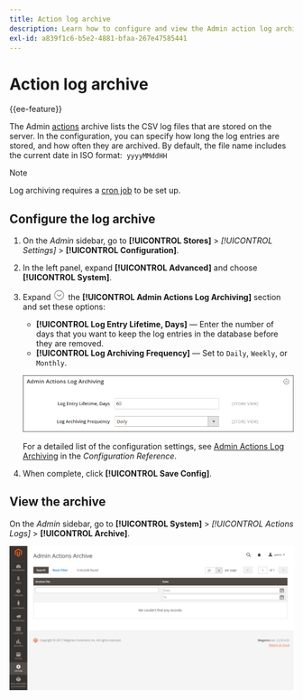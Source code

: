 ```yaml
---
title: Action log archive
description: Learn how to configure and view the Admin action log archive.
exl-id: a839f1c6-b5e2-4881-bfaa-267e47585441
---
```

# Action log archive

{{ee-feature}}

The Admin [actions](action-log.md) archive lists the CSV log files that are stored on the server. In the configuration, you can specify how long the log entries are stored, and how often they are archived. By default, the file name includes the current date in ISO format:  `yyyyMMddHH`

>[!NOTE]
>
>Log archiving requires a [cron job](cron.md) to be set up.

## Configure the log archive

1. On the _Admin_ sidebar, go to **[!UICONTROL Stores]** > _[!UICONTROL Settings]_ > **[!UICONTROL Configuration]**.

1. In the left panel, expand **[!UICONTROL Advanced]** and choose **[!UICONTROL System]**.

1. Expand ![Expansion selector](../assets/icon-display-expand.png) the **[!UICONTROL Admin Actions Log Archiving]** section and set these options:

   - **[!UICONTROL Log Entry Lifetime, Days]** — Enter the number of days that you want to keep the log entries in the database before they are removed.
   - **[!UICONTROL Log Archiving Frequency]** — Set to `Daily`, `Weekly`, or `Monthly`.

   ![Advanced configuration - admin actions log archiving](../configuration-reference/advanced/assets/system-admin-actions-log-archiving.png)<!-- zoom -->

   For a detailed list of the configuration settings, see [Admin Actions Log Archiving](../configuration-reference/advanced/system.md) in the _Configuration Reference_.

1. When complete, click **[!UICONTROL Save Config]**.

## View the archive

On the _Admin_ sidebar, go to **[!UICONTROL System]** > _[!UICONTROL Actions Logs]_ > **[!UICONTROL Archive]**.

![Action log archive](./assets/action-log-archive.png)<!-- zoom -->
